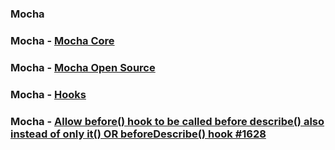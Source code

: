 ### Mocha

### Mocha - [Mocha Core](https://mochajs.org/)

### Mocha - [Mocha Open Source](https://github.com/mochajs/mocha)

### Mocha - [Hooks](https://mochajs.org/#hooks)

### Mocha - [Allow before() hook to be called before describe() also instead of only it() OR beforeDescribe() hook #1628](https://github.com/mochajs/mocha/issues/1628)